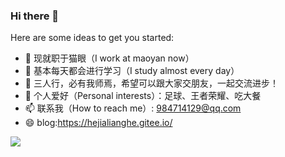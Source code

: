### Hi there 👋

Here are some ideas to get you started:

- 🔭 现就职于猫眼（I work at maoyan now）
- 🌱 基本每天都会进行学习（I study almost every day）
- 👯 三人行，必有我师焉，希望可以跟大家交朋友，一起交流进步！
- 🤔 个人爱好（Personal interests）：足球、王者荣耀、吃大餐
- 📫 联系我（How to reach me）: 984714129@qq.com
- 😄 blog:https://hejialianghe.gitee.io/ 

 <img align="left" src="https://github-readme-stats.vercel.app/api?username=hejialianghe" />
